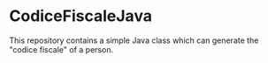 # CodiceFiscaleJava
This repository contains a simple Java class which can generate the "codice fiscale" of a person.
